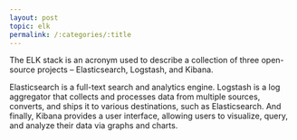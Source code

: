 ```yaml
---
layout: post
topic: elk
permalink: /:categories/:title
---
```

The ELK stack is an acronym used to describe a collection of three open-source projects – Elasticsearch, Logstash, and Kibana.

Elasticsearch is a full-text search and analytics engine. Logstash is a log aggregator that collects and processes data from multiple sources, converts, and ships it to various destinations, such as Elasticsearch. And finally, Kibana provides a user interface, allowing users to visualize, query, and analyze their data via graphs and charts.
